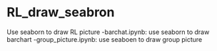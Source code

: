 # RL_draw_seabron
Use seaborn to draw RL picture
-barchat.ipynb: use seaborn to draw barchart
-group_picture.ipynb: use seaboen to draw group picture
